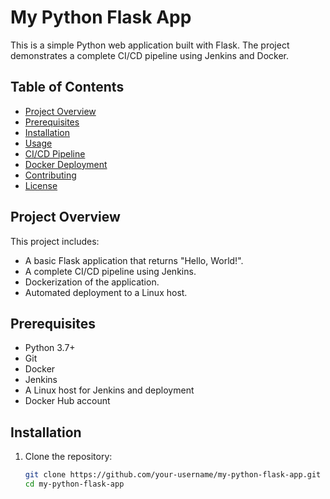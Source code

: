 # My Python Flask App

This is a simple Python web application built with Flask. The project demonstrates a complete CI/CD pipeline using Jenkins and Docker.

## Table of Contents

- [Project Overview](#project-overview)
- [Prerequisites](#prerequisites)
- [Installation](#installation)
- [Usage](#usage)
- [CI/CD Pipeline](#cicd-pipeline)
- [Docker Deployment](#docker-deployment)
- [Contributing](#contributing)
- [License](#license)

## Project Overview

This project includes:
- A basic Flask application that returns "Hello, World!".
- A complete CI/CD pipeline using Jenkins.
- Dockerization of the application.
- Automated deployment to a Linux host.

## Prerequisites

- Python 3.7+
- Git
- Docker
- Jenkins
- A Linux host for Jenkins and deployment
- Docker Hub account

## Installation

1. Clone the repository:

   ```bash
   git clone https://github.com/your-username/my-python-flask-app.git
   cd my-python-flask-app
